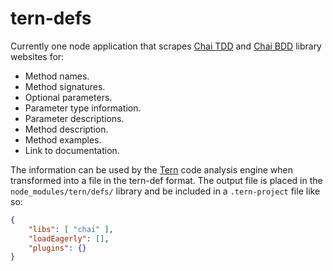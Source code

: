 tern-defs
=========

Currently one node application that scrapes [Chai
TDD](http://chaijs.com/api/assert) and [Chai BDD](http://chaijs.com/api/bdd)
library websites for:

* Method names.
* Method signatures.
* Optional parameters.
* Parameter type information.
* Parameter descriptions.
* Method description.
* Method examples.
* Link to documentation.

The information can be used by the [Tern](http://ternjs.net) code analysis
engine when transformed into a file in the tern-def format. The output file is
placed in the `node_modules/tern/defs/` library and be included in a
`.tern-project` file like so:

```json
{
    "libs": [ "chai" ],
    "loadEagerly": [],
    "plugins": {}
}
```
